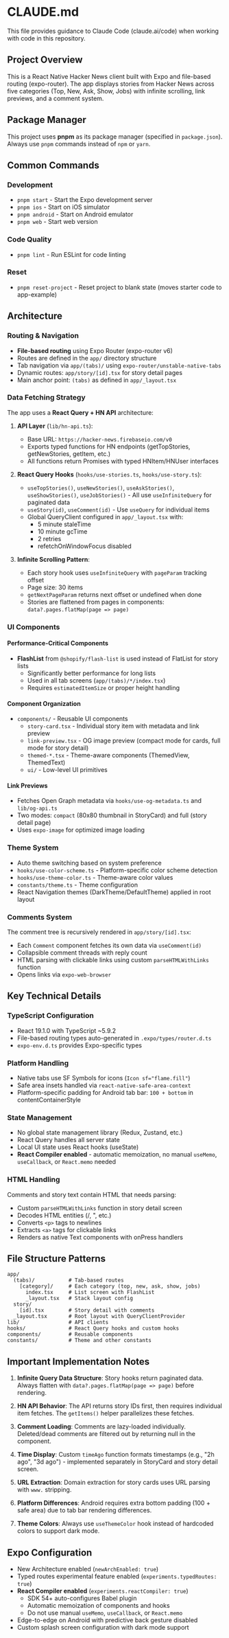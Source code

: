 # CLAUDE.md

This file provides guidance to Claude Code (claude.ai/code) when working with code in this repository.

## Project Overview

This is a React Native Hacker News client built with Expo and file-based routing (expo-router). The app displays stories from Hacker News across five categories (Top, New, Ask, Show, Jobs) with infinite scrolling, link previews, and a comment system.

## Package Manager

This project uses **pnpm** as its package manager (specified in `package.json`). Always use `pnpm` commands instead of `npm` or `yarn`.

## Common Commands

### Development
- `pnpm start` - Start the Expo development server
- `pnpm ios` - Start on iOS simulator
- `pnpm android` - Start on Android emulator
- `pnpm web` - Start web version

### Code Quality
- `pnpm lint` - Run ESLint for code linting

### Reset
- `pnpm reset-project` - Reset project to blank state (moves starter code to app-example)

## Architecture

### Routing & Navigation
- **File-based routing** using Expo Router (expo-router v6)
- Routes are defined in the `app/` directory structure
- Tab navigation via `app/(tabs)/` using `expo-router/unstable-native-tabs`
- Dynamic routes: `app/story/[id].tsx` for story detail pages
- Main anchor point: `(tabs)` as defined in `app/_layout.tsx`

### Data Fetching Strategy
The app uses a **React Query + HN API** architecture:

1. **API Layer** (`lib/hn-api.ts`):
   - Base URL: `https://hacker-news.firebaseio.com/v0`
   - Exports typed functions for HN endpoints (getTopStories, getNewStories, getItem, etc.)
   - All functions return Promises with typed HNItem/HNUser interfaces

2. **React Query Hooks** (`hooks/use-stories.ts`, `hooks/use-story.ts`):
   - `useTopStories()`, `useNewStories()`, `useAskStories()`, `useShowStories()`, `useJobStories()` - All use `useInfiniteQuery` for paginated data
   - `useStory(id)`, `useComment(id)` - Use `useQuery` for individual items
   - Global QueryClient configured in `app/_layout.tsx` with:
     - 5 minute staleTime
     - 10 minute gcTime
     - 2 retries
     - refetchOnWindowFocus disabled

3. **Infinite Scrolling Pattern**:
   - Each story hook uses `useInfiniteQuery` with `pageParam` tracking offset
   - Page size: 30 items
   - `getNextPageParam` returns next offset or undefined when done
   - Stories are flattened from pages in components: `data?.pages.flatMap(page => page)`

### UI Components

#### Performance-Critical Components
- **FlashList** from `@shopify/flash-list` is used instead of FlatList for story lists
  - Significantly better performance for long lists
  - Used in all tab screens (`app/(tabs)/*/index.tsx`)
  - Requires `estimatedItemSize` or proper height handling

#### Component Organization
- `components/` - Reusable UI components
  - `story-card.tsx` - Individual story item with metadata and link preview
  - `link-preview.tsx` - OG image preview (compact mode for cards, full mode for story detail)
  - `themed-*.tsx` - Theme-aware components (ThemedView, ThemedText)
  - `ui/` - Low-level UI primitives

#### Link Previews
- Fetches Open Graph metadata via `hooks/use-og-metadata.ts` and `lib/og-api.ts`
- Two modes: `compact` (80x80 thumbnail in StoryCard) and full (story detail page)
- Uses `expo-image` for optimized image loading

### Theme System
- Auto theme switching based on system preference
- `hooks/use-color-scheme.ts` - Platform-specific color scheme detection
- `hooks/use-theme-color.ts` - Theme-aware color values
- `constants/theme.ts` - Theme configuration
- React Navigation themes (DarkTheme/DefaultTheme) applied in root layout

### Comments System
The comment tree is recursively rendered in `app/story/[id].tsx`:
- Each `Comment` component fetches its own data via `useComment(id)`
- Collapsible comment threads with reply count
- HTML parsing with clickable links using custom `parseHTMLWithLinks` function
- Opens links via `expo-web-browser`

## Key Technical Details

### TypeScript Configuration
- React 19.1.0 with TypeScript ~5.9.2
- File-based routing types auto-generated in `.expo/types/router.d.ts`
- `expo-env.d.ts` provides Expo-specific types

### Platform Handling
- Native tabs use SF Symbols for icons (`Icon sf="flame.fill"`)
- Safe area insets handled via `react-native-safe-area-context`
- Platform-specific padding for Android tab bar: `100 + bottom` in contentContainerStyle

### State Management
- No global state management library (Redux, Zustand, etc.)
- React Query handles all server state
- Local UI state uses React hooks (useState)
- **React Compiler enabled** - automatic memoization, no manual `useMemo`, `useCallback`, or `React.memo` needed

### HTML Handling
Comments and story text contain HTML that needs parsing:
- Custom `parseHTMLWithLinks` function in story detail screen
- Decodes HTML entities (&#x2F;, &quot;, etc.)
- Converts `<p>` tags to newlines
- Extracts `<a>` tags for clickable links
- Renders as native Text components with onPress handlers

## File Structure Patterns

```
app/
  (tabs)/           # Tab-based routes
    [category]/     # Each category (top, new, ask, show, jobs)
      index.tsx     # List screen with FlashList
      _layout.tsx   # Stack layout config
  story/
    [id].tsx        # Story detail with comments
  _layout.tsx       # Root layout with QueryClientProvider
lib/                # API clients
hooks/              # React Query hooks and custom hooks
components/         # Reusable components
constants/          # Theme and other constants
```

## Important Implementation Notes

1. **Infinite Query Data Structure**: Story hooks return paginated data. Always flatten with `data?.pages.flatMap(page => page)` before rendering.

2. **HN API Behavior**: The API returns story IDs first, then requires individual item fetches. The `getItems()` helper parallelizes these fetches.

3. **Comment Loading**: Comments are lazy-loaded individually. Deleted/dead comments are filtered out by returning null in the component.

4. **Time Display**: Custom `timeAgo` function formats timestamps (e.g., "2h ago", "3d ago") - implemented separately in StoryCard and story detail screen.

5. **URL Extraction**: Domain extraction for story cards uses URL parsing with `www.` stripping.

6. **Platform Differences**: Android requires extra bottom padding (100 + safe area) due to tab bar rendering differences.

7. **Theme Colors**: Always use `useThemeColor` hook instead of hardcoded colors to support dark mode.

## Expo Configuration

- New Architecture enabled (`newArchEnabled: true`)
- Typed routes experimental feature enabled (`experiments.typedRoutes: true`)
- **React Compiler enabled** (`experiments.reactCompiler: true`)
  - SDK 54+ auto-configures Babel plugin
  - Automatic memoization of components and hooks
  - Do not use manual `useMemo`, `useCallback`, or `React.memo`
- Edge-to-edge on Android with predictive back gesture disabled
- Custom splash screen configuration with dark mode support
